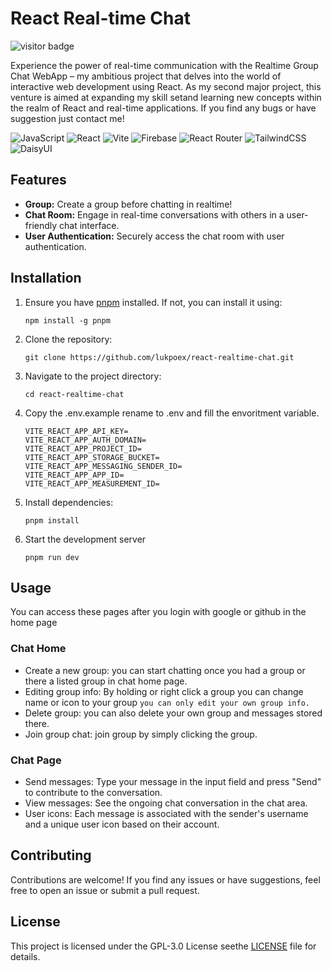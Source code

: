 # React Real-time Chat

![visitor badge](https://visitor-badge.laobi.icu/badge?page_id=re.visitor-badge)

Experience the power of real-time communication with the Realtime Group Chat WebApp – my ambitious project that delves into the world of interactive web development using React. As my second major project, this venture is aimed at expanding my skill setand learning new concepts within the realm of React and real-time applications. If you find any bugs or have suggestion just contact me!

![JavaScript](https://img.shields.io/badge/javascript-%23323330.svg?style=for-the-badge&logo=javascript&logoColor=%23F7DF1E) ![React](https://img.shields.io/badge/react-%2320232a.svg?style=for-the-badge&logo=react&logoColor=%2361DAFB) ![Vite](https://img.shields.io/badge/vite-%23646CFF.svg?style=for-the-badge&logo=vite&logoColor=white) ![Firebase](https://img.shields.io/badge/firebase-%23039BE5.svg?style=for-the-badge&logo=firebase) ![React Router](https://img.shields.io/badge/React_Router-CA4245?style=for-the-badge&logo=react-router&logoColor=white) ![TailwindCSS](https://img.shields.io/badge/tailwindcss-%2338B2AC.svg?style=for-the-badge&logo=tailwind-css&logoColor=white) ![DaisyUI](https://img.shields.io/badge/daisyui-5A0EF8?style=for-the-badge&logo=daisyui&logoColor=white)

## Features

* **Group:** Create a group before chatting in realtime!
* **Chat Room:** Engage in real-time conversations with others in a user-friendly chat interface.
* **User Authentication:** Securely access the chat room with user authentication.

## Installation

1. Ensure you have [pnpm](https://pnpm.io/) installed. If not, you can install it using:

   ```shell
   npm install -g pnpm
   ```
2. Clone the repository:

   ```shell
   git clone https://github.com/lukpoex/react-realtime-chat.git
   ```
3. Navigate to the project directory:

   ```shell
   cd react-realtime-chat
   ```
4. Copy the .env.example rename to .env and fill the envoritment variable.

   ```.env
   VITE_REACT_APP_API_KEY=
   VITE_REACT_APP_AUTH_DOMAIN=
   VITE_REACT_APP_PROJECT_ID=
   VITE_REACT_APP_STORAGE_BUCKET=
   VITE_REACT_APP_MESSAGING_SENDER_ID=
   VITE_REACT_APP_APP_ID=
   VITE_REACT_APP_MEASUREMENT_ID=
   ```
5. Install dependencies:

   ```
   pnpm install
   ```
6. Start the development server

   ```shell
   pnpm run dev
   ```

## Usage

You can access these pages after you login with google or github in the home page

### Chat Home

* Create a new group: you can start chatting once you had a group or there a listed group in chat home page.
* Editing group info: By holding or right click a group you can change name or icon to your group `you can only edit your own group info.`
* Delete group: you can also delete your own group and messages stored there.
* Join group chat: join group by simply clicking the group.

### Chat Page

* Send messages: Type your message in the input field and press "Send" to contribute to the conversation.
* View messages: See the ongoing chat conversation in the chat area.
* User icons: Each message is associated with the sender's username and a unique user icon based on their account.

## Contributing

Contributions are welcome! If you find any issues or have suggestions, feel free to open an issue or submit a pull request.

## License

This project is licensed under the GPL-3.0 License seethe [LICENSE](LICENSE) file for details.
